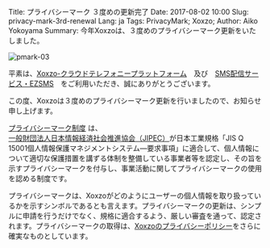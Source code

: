 Title: プライバシーマーク ３度めの更新完了
Date: 2017-08-02 10:00
Slug: privacy-mark-3rd-renewal
Lang: ja
Tags: PrivacyMark; Xoxzo;
Author: Aiko Yokoyama
Summary: 今年Xoxzoは、３度めのプライバシーマーク更新をいたしました。

![pmark-03]({pmark-03}/images/pmark-03.jpeg)

平素は、[Xoxzo-クラウドテレフォニープラットフォーム](https://www.xoxzo.com/ja/)　及び　[SMS配信サービス・EZSMS](https://www.ezsms.biz/ja/)　をご利用いただき、誠にありがとうございます。

この度、Xoxzoは３度めのプライバシーマーク更新を行いましたので、お知らせ申し上げます。

[プライバシーマーク制度](https://privacymark.jp/) は、[一般財団法人日本情報経済社会推進協会（JIPEC）](https://www.jipdec.or.jp/)が日本工業規格「JIS Q 15001個人情報保護マネジメントシステム―要求事項」に適合して、個人情報について適切な保護措置を講ずる体制を整備している事業者等を認定し、その旨を示すプライバシーマークを付与し、事業活動に関してプライバシーマークの使用を認める制度です。 

プライバシーマークは、Xoxzoがどのようにユーザーの個人情報を取り扱っているかを示すシンボルであるとも言えます。プライバシーマークの更新は、シンプルに申請を行うだけでなく、規格に適合するよう、厳しい審査を通って、認定されます。プライバシーマークの取得は、[Xoxzoのプライバシーポリシー](https://info.xoxzo.com/ja/privacy-policy/)をさらに確実なものとしています。